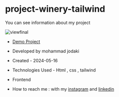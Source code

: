 ﻿# project-winery-tailwind
You can see information about my project

![viewfinal](https://private-user-images.githubusercontent.com/154656255/331727404-b074a95d-63c4-4300-97b9-69da8e7e525d.png?jwt=eyJhbGciOiJIUzI1NiIsInR5cCI6IkpXVCJ9.eyJpc3MiOiJnaXRodWIuY29tIiwiYXVkIjoicmF3LmdpdGh1YnVzZXJjb250ZW50LmNvbSIsImtleSI6ImtleTUiLCJleHAiOjE3MTU5NzkyMzcsIm5iZiI6MTcxNTk3ODkzNywicGF0aCI6Ii8xNTQ2NTYyNTUvMzMxNzI3NDA0LWIwNzRhOTVkLTYzYzQtNDMwMC05N2I5LTY5ZGE4ZTdlNTI1ZC5wbmc_WC1BbXotQWxnb3JpdGhtPUFXUzQtSE1BQy1TSEEyNTYmWC1BbXotQ3JlZGVudGlhbD1BS0lBVkNPRFlMU0E1M1BRSzRaQSUyRjIwMjQwNTE3JTJGdXMtZWFzdC0xJTJGczMlMkZhd3M0X3JlcXVlc3QmWC1BbXotRGF0ZT0yMDI0MDUxN1QyMDQ4NTdaJlgtQW16LUV4cGlyZXM9MzAwJlgtQW16LVNpZ25hdHVyZT03NjQ3ZGFlNWVjNzNjNWJlZmYzMTUzZDJkNzFkNmY4NzJhMWNjN2E3ZDQxZjNhZTBmZWZjMDEyMzdhNTkyMDg0JlgtQW16LVNpZ25lZEhlYWRlcnM9aG9zdCZhY3Rvcl9pZD0wJmtleV9pZD0wJnJlcG9faWQ9MCJ9.RMsB4ZIU2R8_1s1i5dHkxB2qZE_TV--l3cQvNE9dMkM)

- [Demo Project](https://mohammadjodaki.github.io/project-winery-tailwind/)

- Developed by mohammad jodaki

- Created - 2024-05-16

- Technologies Used - Html , css , tailwind

- Frontend

- How to reach me : with my [instagram](https://www.instagram.com/mohammad_jodaki_web) and [linkedin](https://www.linkedin.com/in/mohammad-jodakian/)

